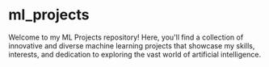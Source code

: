 # ml_projects
Welcome to my ML Projects repository! Here, you'll find a collection of innovative and diverse machine learning projects that showcase my skills, interests, and dedication to exploring the vast world of artificial intelligence.
